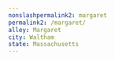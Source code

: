 ```yaml
---
﻿nonslashpermalink2: margaret
permalink2: /margaret/
alley: Margaret
city: Waltham
state: Massachusetts
---
```

